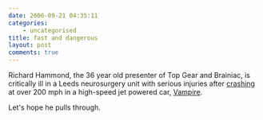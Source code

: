 ```yaml
---
date: 2006-09-21 04:35:11
categories:
    - uncategorised
title: fast and dangerous
layout: post
comments: true
---
```

Richard Hammond, the 36 year old presenter of Top Gear and Brainiac, is
critically ill in a Leeds neurosurgery unit with serious injuries after
[crashing](http://news.bbc.co.uk/1/hi/england/north_yorkshire/5365676.stm)
at over 200 mph in a high-speed jet powered car,
[Vampire](http://www.thule.co.uk/partners/blsr.asp).

Let's hope he pulls through.
